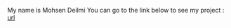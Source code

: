 My name is Mohsen Deilmi
You can go to the link below to see my project  : [url](https://mohsen-deilami.github.io/Ghaleb-p2/)
